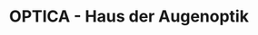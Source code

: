 ---
title: "OPTICA - Haus der Augenoptik"
url: /neustadt-an-der-weinstrasse/optica-haus-der-augenoptik/
shop: Optiker
---